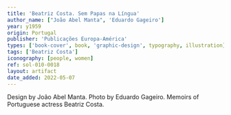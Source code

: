 ```yaml
---
title: 'Beatriz Costa. Sem Papas na Língua'
author_name: ["João Abel Manta", 'Eduardo Gageiro']
year: y1959
origin: Portugal
publisher: 'Publicações Europa-América'
types: ['book-cover', book, 'graphic-design', typography, illustration]
tags: ['Beatriz Costa']
iconography: [people, women]
ref: sol-010-0018
layout: artifact
date_added: 2022-05-07
---
```

Design by João Abel Manta. Photo by Eduardo Gageiro. Memoirs of Portuguese actress Beatriz Costa.
